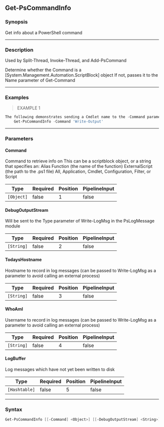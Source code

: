 Get-PsCommandInfo
-----------------

### Synopsis
Get info about a PowerShell command

---

### Description

Used by Split-Thread, Invoke-Thread, and Add-PsCommand

Determine whether the Command is a [System.Management.Automation.ScriptBlock] object
If not, passes it to the Name parameter of Get-Command

---

### Examples
> EXAMPLE 1

```PowerShell
The following demonstrates sending a Cmdlet name to the -Command parameter
    Get-PsCommandInfo -Command 'Write-Output'
```

---

### Parameters
#### **Command**
Command to retrieve info on
This can be a scriptblock object, or a string that specifies an:
    Alias
    Function (the name of the function)
    ExternalScript (the path to the .ps1 file)
    All, Application, Cmdlet, Configuration, Filter, or Script

|Type      |Required|Position|PipelineInput|
|----------|--------|--------|-------------|
|`[Object]`|false   |1       |false        |

#### **DebugOutputStream**
Will be sent to the Type parameter of Write-LogMsg in the PsLogMessage module

|Type      |Required|Position|PipelineInput|
|----------|--------|--------|-------------|
|`[String]`|false   |2       |false        |

#### **TodaysHostname**
Hostname to record in log messages (can be passed to Write-LogMsg as a parameter to avoid calling an external process)

|Type      |Required|Position|PipelineInput|
|----------|--------|--------|-------------|
|`[String]`|false   |3       |false        |

#### **WhoAmI**
Username to record in log messages (can be passed to Write-LogMsg as a parameter to avoid calling an external process)

|Type      |Required|Position|PipelineInput|
|----------|--------|--------|-------------|
|`[String]`|false   |4       |false        |

#### **LogBuffer**
Log messages which have not yet been written to disk

|Type         |Required|Position|PipelineInput|
|-------------|--------|--------|-------------|
|`[Hashtable]`|false   |5       |false        |

---

### Syntax
```PowerShell
Get-PsCommandInfo [[-Command] <Object>] [[-DebugOutputStream] <String>] [[-TodaysHostname] <String>] [[-WhoAmI] <String>] [[-LogBuffer] <Hashtable>] [<CommonParameters>]
```
